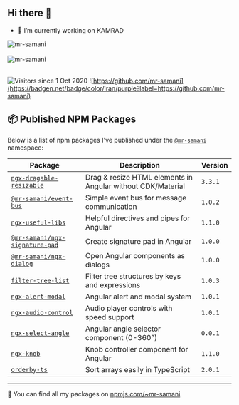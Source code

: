 ## Hi there 👋

- 🔭 I’m currently working on KAMRAD
<div>
  <img align="center" src="https://github-readme-stats.vercel.app/api/top-langs/?username=mr-samani&layout=compact&theme=dark" alt="mr-samani" />
<div/>
<br />

<div>
  <img align="center" src="https://github-readme-stats.vercel.app/api?username=mr-samani&show_icons=true&theme=dark" alt="mr-samani" />
<div/>
<br />
  
![Visitors since 1 Oct 2020](https://estruyf-github.azurewebsites.net/api/VisitorHit?user=mr-samani&countColor=%237B1E7A)
![https://github.com/mr-samani](https://badgen.net/badge/color/iran/purple?label=https://github.com/mr-samani)




## 📦 Published NPM Packages

Below is a list of npm packages I've published under the [`@mr-samani`](https://www.npmjs.com/~mr-samani) namespace:

| Package | Description | Version |
|--------|-------------|---------|
| [`ngx-dragable-resizable`](https://www.npmjs.com/package/ngx-dragable-resizable) | Drag & resize HTML elements in Angular without CDK/Material | `3.3.1` |
| [`@mr-samani/event-bus`](https://www.npmjs.com/package/@mr-samani/event-bus) | Simple event bus for message communication | `1.0.2` |
| [`ngx-useful-libs`](https://www.npmjs.com/package/ngx-useful-libs) | Helpful directives and pipes for Angular | `1.1.0` |
| [`@mr-samani/ngx-signature-pad`](https://www.npmjs.com/package/@mr-samani/ngx-signature-pad) | Create signature pad in Angular | `1.0.0` |
| [`@mr-samani/ngx-dialog`](https://www.npmjs.com/package/@mr-samani/ngx-dialog) | Open Angular components as dialogs | `1.0.0` |
| [`filter-tree-list`](https://www.npmjs.com/package/filter-tree-list) | Filter tree structures by keys and expressions | `1.0.3` |
| [`ngx-alert-modal`](https://www.npmjs.com/package/ngx-alert-modal) | Angular alert and modal system | `1.0.1` |
| [`ngx-audio-control`](https://www.npmjs.com/package/ngx-audio-control) | Audio player controls with speed support | `1.0.1` |
| [`ngx-select-angle`](https://www.npmjs.com/package/ngx-select-angle) | Angular angle selector component (0-360°) | `0.0.1` |
| [`ngx-knob`](https://www.npmjs.com/package/ngx-knob) | Knob controller component for Angular | `1.1.0` |
| [`orderby-ts`](https://www.npmjs.com/package/orderby-ts) | Sort arrays easily in TypeScript | `2.0.1` |

---

🎯 You can find all my packages on [npmjs.com/~mr-samani](https://www.npmjs.com/~mr-samani).
